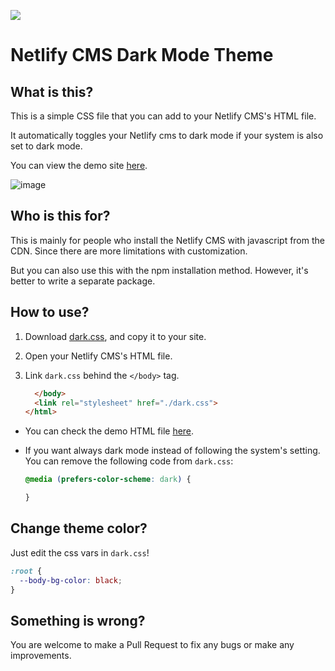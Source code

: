 <a href="https://www.buymeacoffee.com/mingm"><img src="https://img.buymeacoffee.com/button-api/?text=Buy me a coffee&emoji=&slug=mingm&button_colour=FF5F5F&font_colour=ffffff&font_family=Comic&outline_colour=000000&coffee_colour=FFDD00"></a>


# Netlify CMS Dark Mode Theme

## What is this?

This is a simple CSS file that you can add to your Netlify CMS's HTML file.

It automatically toggles your Netlify cms to dark mode if your system is also set to dark mode.

You can view the demo site [here](https://nats-ji.github.io/netlify-cms-dark/).

![image](https://user-images.githubusercontent.com/13299626/110656997-708d1280-81fb-11eb-8c50-a9bd35596a82.png)

## Who is this for?

This is mainly for people who install the Netlify CMS with javascript from the CDN. Since there are more limitations with customization.

But you can also use this with the npm installation method. However, it's better to write a separate package.

## How to use?

1. Download [dark.css](https://github.com/Nats-ji/netlify-cms-dark/blob/master/dark.css), and copy it to your site.

2. Open your Netlify CMS's HTML file.

3. Link `dark.css` behind the `</body>` tag.
   ```html
     </body>
     <link rel="stylesheet" href="./dark.css">
   </html>
   ```
   
- You can check the demo HTML file [here](https://github.com/Nats-ji/netlify-cms-dark/blob/gh-pages/index.html).

- If you want always dark mode instead of following the system's setting. You can remove the following code from `dark.css`:
   ```css
   @media (prefers-color-scheme: dark) {
   
   }
   ```
   
## Change theme color?

Just edit the css vars in `dark.css`!
```css
:root {
  --body-bg-color: black;
}
```

## Something is wrong?

You are welcome to make a Pull Request to fix any bugs or make any improvements.
